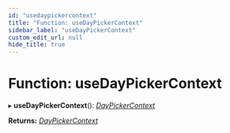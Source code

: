 ```yaml
---
id: "usedaypickercontext"
title: "Function: useDayPickerContext"
sidebar_label: "useDayPickerContext"
custom_edit_url: null
hide_title: true
---
```


# Function: useDayPickerContext

▸ **useDayPickerContext**(): [*DayPickerContext*](../types/daypickercontext.md)

**Returns:** [*DayPickerContext*](../types/daypickercontext.md)
